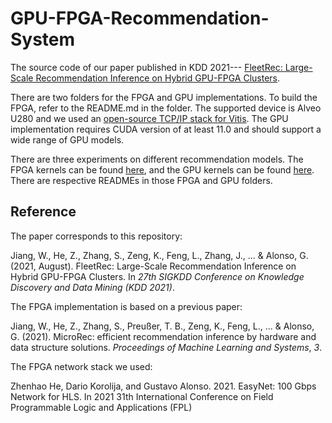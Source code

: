# GPU-FPGA-Recommendation-System
The source code of our paper published in KDD 2021--- [FleetRec: Large-Scale Recommendation Inference on Hybrid GPU-FPGA Clusters](https://www.research-collection.ethz.ch/bitstream/handle/20.500.11850/485153/1/FleetRec_camera_ready.pdf).



There are two folders for the FPGA and GPU implementations. To build the FPGA, refer to the README.md in the folder. The supported device is Alveo U280 and we used an [open-source TCP/IP stack for Vitis](https://github.com/fpgasystems/Vitis_with_100Gbps_TCP-IP). The GPU implementation requires CUDA version of at least 11.0 and should support a wide range of GPU models.



There are three experiments on different recommendation models. The FPGA kernels can be found [here](./FPGA/kernel/user_krnl), and the GPU kernels can be found [here](./GPU). There are respective READMEs in those FPGA and GPU folders.



## Reference

The paper corresponds to this repository:

Jiang, W., He, Z., Zhang, S., Zeng, K., Feng, L., Zhang, J., ... & Alonso, G. (2021, August). FleetRec: Large-Scale Recommendation Inference on Hybrid GPU-FPGA Clusters. In *27th SIGKDD Conference on Knowledge Discovery and Data Mining (KDD 2021)*.

The FPGA implementation is based on a previous paper:

Jiang, W., He, Z., Zhang, S., Preußer, T. B., Zeng, K., Feng, L., ... & Alonso, G. (2021). MicroRec: efficient recommendation inference by hardware and data structure solutions. *Proceedings of Machine Learning and Systems*, *3*.

The FPGA network stack we used:

Zhenhao He, Dario Korolija, and Gustavo Alonso. 2021. EasyNet: 100 Gbps Network for HLS. In 2021 31th International Conference on Field Programmable Logic and Applications (FPL)